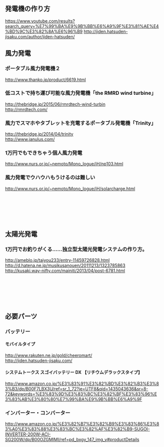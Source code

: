 



## 発電機の作り方
https://www.youtube.com/results?search_query=%E7%99%BA%E9%9B%BB%E6%A9%9F%E3%81%AE%E4%BD%9C%E3%82%8A%E6%96%B9
http://jiden.hatsuden-jisaku.com/author/jiden-hatsuden/
## 風力発電


### ポータブル風力発電機２
http://www.thanko.jp/product/6619.html  


### 低コストで持ち運び可能な風力発電機「the RMRD wind turbine」
http://thebridge.jp/2015/06/rmrdtech-wind-turbin  
http://rmrdtech.com/  


### 風力でスマホやタブレットを充電するポータブル発電機「Trinity」 
http://thebridge.jp/2014/04/trinity  
http://www.janulus.com/  


### 1万円でもできちゃう個人風力発電
http://www.nurs.or.jp/~nemoto/Mono_logue/iH/np103.html  


### 風力発電でウハウハもうけるのは難しい
http://www.nurs.or.jp/~nemoto/Mono_logue/iH/solarcharge.html

　  
　  
　  
　  
## 太陽光発電


### 1万円でお釣りがくる……独立型太陽光発電システムの作り方。
http://ameblo.jp/taiyou233/entry-11459726828.html  
http://d.hatena.ne.jp/musikusanouen/20111213/1323785863  
http://kusaki.way-nifty.com/mainiti/2013/04/post-6781.html  



　  
　  
　  
　  
## 必要パーツ
### バッテリー

#### モバイルタイプ  
http://www.rakuten.ne.jp/gold/cheeromart/  
http://jiden.hatsuden-jisaku.com/  

#### システムトークス スゴイバッテリー DX 【リチウムデラックスタイプ】
http://www.amazon.co.jp/%E3%83%91%E3%82%BD%E3%82%B3%E3%83%B3/dp/B00F7LBX3U/ref=sr_1_72?ie=UTF8&qid=1435043636&sr=8-72&keywords=%E3%83%9D%E3%83%BC%E3%82%BF%E3%83%96%E3%83%AB%E3%80%80%E7%99%BA%E9%9B%BB%E6%A9%9F


### インバーター・コンバーター
http://www.amazon.co.jp/%E3%82%B7%E3%82%B9%E3%83%86%E3%83%A0%E3%83%88%E3%83%BC%E3%82%AF%E3%82%B9-SUGOI-INVERTER-200W-ACI-SG200W/dp/B00OZGMIMI/ref=pd_bxgy_147_img_y#productDetails

　  
　  
　  
　  
